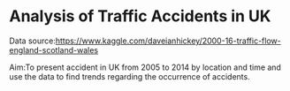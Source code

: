 # Analysis of Traffic Accidents in UK
Data source:https://www.kaggle.com/daveianhickey/2000-16-traffic-flow-england-scotland-wales

Aim:To present accident in UK from 2005 to 2014 by location and time and use the data to find trends regarding the occurrence of accidents.
